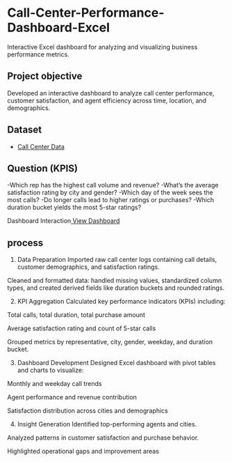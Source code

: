 # Call-Center-Performance-Dashboard-Excel
Interactive Excel dashboard for analyzing and visualizing business performance metrics.

## Project objective
Developed an interactive dashboard to analyze call center performance, customer satisfaction, and agent efficiency across time, location, and demographics.

## Dataset
- <a href = "https://github.com/sathwik-cherukuri/Call-Center-Performance-Dashboard-Excel/blob/main/excel-portfolio-project.xlsx">Call Center Data</a>

## Question (KPIS)
-Which rep has the highest call volume and revenue?
-What’s the average satisfaction rating by city and gender?
-Which day of the week sees the most calls?
-Do longer calls lead to higher ratings or purchases?
-Which duration bucket yields the most 5-star ratings?

Dashboard Interaction<a href = "https://github.com/sathwik-cherukuri/Call-Center-Performance-Dashboard-Excel/blob/main/Dashboard.png"> View Dashboard</a>

## process
1. Data Preparation
Imported raw call center logs containing call details, customer demographics, and satisfaction ratings.

Cleaned and formatted data: handled missing values, standardized column types, and created derived fields like duration buckets and rounded ratings.

2. KPI Aggregation
Calculated key performance indicators (KPIs) including:

Total calls, total duration, total purchase amount

Average satisfaction rating and count of 5-star calls

Grouped metrics by representative, city, gender, weekday, and duration bucket.

3. Dashboard Development
Designed Excel dashboard with pivot tables and charts to visualize:

Monthly and weekday call trends

Agent performance and revenue contribution

Satisfaction distribution across cities and demographics

4. Insight Generation
Identified top-performing agents and cities.

Analyzed patterns in customer satisfaction and purchase behavior.

Highlighted operational gaps and improvement areas
